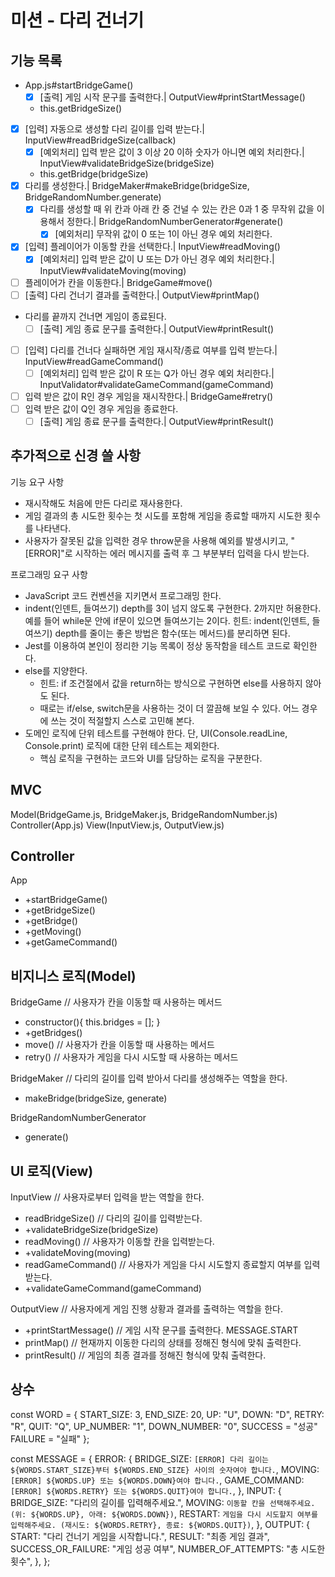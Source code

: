 # 미션 - 다리 건너기

## 기능 목록

- App.js#startBridgeGame()
  - [x] [출력] 게임 시작 문구를 출력한다.| OutputView#printStartMessage()
  - this.getBridgeSize()
- [x] [입력] 자동으로 생성할 다리 길이를 입력 받는다.| InputView#readBridgeSize(callback)
  - [x] [예외처리] 입력 받은 값이 3 이상 20 이하 숫자가 아니면 예외 처리한다.| InputView#validateBridgeSize(bridgeSize)
  - this.getBridge(bridgeSize)
- [x] 다리를 생성한다.| BridgeMaker#makeBridge(bridgeSize, BridgeRandomNumber.generate)
  - [x] 다리를 생성할 때 위 칸과 아래 칸 중 건널 수 있는 칸은 0과 1 중 무작위 값을 이용해서 정한다.| BridgeRandomNumberGenerator#generate()
    - [x] [예외처리] 무작위 값이 0 또는 1이 아닌 경우 예외 처리한다.
- [x] [입력] 플레이어가 이동할 칸을 선택한다.| InputView#readMoving()
  - [x] [예외처리] 입력 받은 값이 U 또는 D가 아닌 경우 예외 처리한다.| InputView#validateMoving(moving)
- [ ] 플레이어가 칸을 이동한다.| BridgeGame#move()
- [ ] [출력] 다리 건너기 결과를 출력한다.| OutputView#printMap()
- 다리를 끝까지 건너면 게임이 종료된다.
  - [ ] [출력] 게임 종료 문구를 출력한다.| OutputView#printResult()
- [ ] [입력] 다리를 건너다 실패하면 게임 재시작/종료 여부를 입력 받는다.| InputView#readGameCommand()
  - [ ] [예외처리] 입력 받은 값이 R 또는 Q가 아닌 경우 예외 처리한다.| InputValidator#validateGameCommand(gameCommand)
- [ ] 입력 받은 값이 R인 경우 게임을 재시작한다.| BridgeGame#retry()
- [ ] 입력 받은 값이 Q인 경우 게임을 종료한다.
  - [ ] [출력] 게임 종료 문구를 출력한다.| OutputView#printResult()

## 추가적으로 신경 쓸 사항

기능 요구 사항

- 재시작해도 처음에 만든 다리로 재사용한다.
- 게임 결과의 총 시도한 횟수는 첫 시도를 포함해 게임을 종료할 때까지 시도한 횟수를 나타낸다.
- 사용자가 잘못된 값을 입력한 경우 throw문을 사용해 예외를 발생시키고, "[ERROR]"로 시작하는 에러 메시지를 출력 후 그 부분부터 입력을 다시 받는다.

프로그래밍 요구 사항

- JavaScript 코드 컨벤션을 지키면서 프로그래밍 한다.
- indent(인덴트, 들여쓰기) depth를 3이 넘지 않도록 구현한다. 2까지만 허용한다.
  예를 들어 while문 안에 if문이 있으면 들여쓰기는 2이다.
  힌트: indent(인덴트, 들여쓰기) depth를 줄이는 좋은 방법은 함수(또는 메서드)를 분리하면 된다.
- Jest를 이용하여 본인이 정리한 기능 목록이 정상 동작함을 테스트 코드로 확인한다.
- else를 지양한다.
  - 힌트: if 조건절에서 값을 return하는 방식으로 구현하면 else를 사용하지 않아도 된다.
  - 때로는 if/else, switch문을 사용하는 것이 더 깔끔해 보일 수 있다. 어느 경우에 쓰는 것이 적절할지 스스로 고민해 본다.
- 도메인 로직에 단위 테스트를 구현해야 한다. 단, UI(Console.readLine, Console.print) 로직에 대한 단위 테스트는 제외한다.
  - 핵심 로직을 구현하는 코드와 UI를 담당하는 로직을 구분한다.

## MVC

Model(BridgeGame.js, BridgeMaker.js, BridgeRandomNumber.js)
Controller(App.js)
View(InputView.js, OutputView.js)

## Controller

App

- +startBridgeGame()
- +getBridgeSize()
- +getBridge()
- +getMoving()
- +getGameCommand()

## 비지니스 로직(Model)

BridgeGame // 사용자가 칸을 이동할 때 사용하는 메서드

- constructor(){
  this.bridges = [];
  }
- +getBridges()
- move() // 사용자가 칸을 이동할 때 사용하는 메서드
- retry() // 사용자가 게임을 다시 시도할 때 사용하는 메서드

BridgeMaker // 다리의 길이를 입력 받아서 다리를 생성해주는 역할을 한다.

- makeBridge(bridgeSize, generate)

BridgeRandomNumberGenerator

- generate()

## UI 로직(View)

InputView // 사용자로부터 입력을 받는 역할을 한다.

- readBridgeSize() // 다리의 길이를 입력받는다.
- +validateBridgeSize(bridgeSize)
- readMoving() // 사용자가 이동할 칸을 입력받는다.
- +validateMoving(moving)
- readGameCommand() // 사용자가 게임을 다시 시도할지 종료할지 여부를 입력받는다.
- +validateGameCommand(gameCommand)

OutputView // 사용자에게 게임 진행 상황과 결과를 출력하는 역할을 한다.

- +printStartMessage() // 게임 시작 문구를 출력한다. MESSAGE.START
- printMap() // 현재까지 이동한 다리의 상태를 정해진 형식에 맞춰 출력한다.
- printResult() // 게임의 최종 결과를 정해진 형식에 맞춰 출력한다.

## 상수

const WORD = {
START_SIZE: 3,
END_SIZE: 20,
UP: "U",
DOWN: "D",
RETRY: "R",
QUIT: "Q",
UP_NUMBER: "1",
DOWN_NUMBER: "0",
SUCCESS = "성공"
FAILURE = "실패"
};

const MESSAGE = {
ERROR: {
BRIDGE_SIZE: `[ERROR] 다리 길이는 ${WORDS.START_SIZE}부터 ${WORDS.END_SIZE} 사이의 숫자여야 합니다.`,
MOVING: `[ERROR] ${WORDS.UP} 또는 ${WORDS.DOWN}여야 합니다.`,
GAME_COMMAND: `[ERROR] ${WORDS.RETRY} 또는 ${WORDS.QUIT}여야 합니다.`,
},
INPUT: {
BRIDGE_SIZE: "다리의 길이를 입력해주세요.",
MOVING: `이동할 칸을 선택해주세요. (위: ${WORDS.UP}, 아래: ${WORDS.DOWN})`,
RESTART: `게임을 다시 시도할지 여부를 입력해주세요. (재시도: ${WORDS.RETRY}, 종료: ${WORDS.QUIT})`,
},
OUTPUT: {
START: "다리 건너기 게임을 시작합니다.",
RESULT: "최종 게임 결과",
SUCCESS_OR_FAILURE: "게임 성공 여부",
NUMBER_OF_ATTEMPTS: "총 시도한 횟수",
},
};
